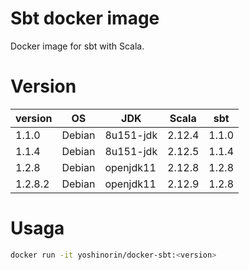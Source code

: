# Sbt docker image

Docker image for sbt with Scala.

# Version

|version|OS|JDK|Scala|sbt|
|---|---|---|---|---|
|1.1.0|Debian|8u151-jdk|2.12.4|1.1.0|
|1.1.4|Debian|8u151-jdk|2.12.5|1.1.4|
|1.2.8|Debian|openjdk11|2.12.8|1.2.8|
|1.2.8.2|Debian|openjdk11|2.12.9|1.2.8|

# Usaga

```sh
docker run -it yoshinorin/docker-sbt:<version>
```